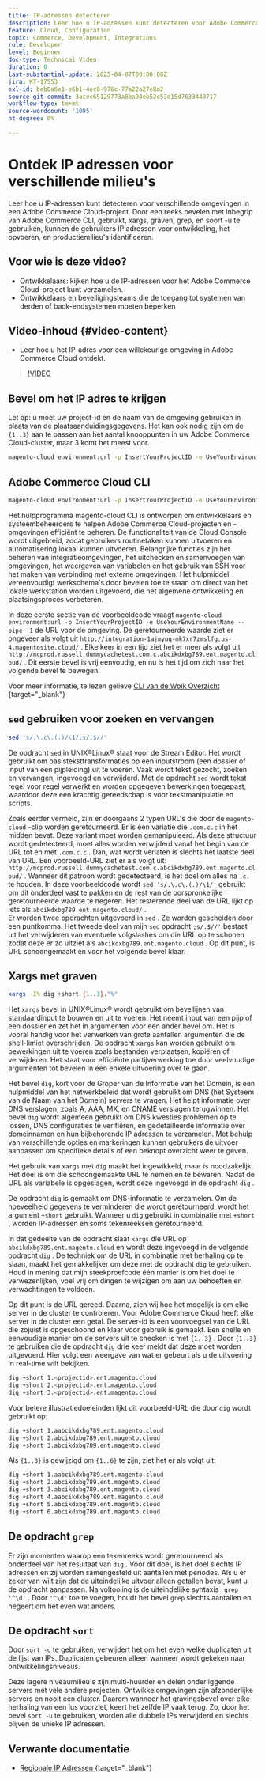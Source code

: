```yaml
---
title: IP-adressen detecteren
description: Leer hoe u IP-adressen kunt detecteren voor Adobe Commerce Cloud-omgevingen om de beveiliging te verbeteren en servercommunicatie te stroomlijnen
feature: Cloud, Configuration
topic: Commerce, Development, Integrations
role: Developer
level: Beginner
doc-type: Technical Video
duration: 0
last-substantial-update: 2025-04-07T00:00:00Z
jira: KT-17553
exl-id: beb0a6e1-e6b1-4ec0-976c-77a22a27e8a2
source-git-commit: 3acec65129773a8ba94eb52c53d15d7633440717
workflow-type: tm+mt
source-wordcount: '1095'
ht-degree: 0%

---
```


# Ontdek IP adressen voor verschillende milieu&#39;s

Leer hoe u IP-adressen kunt detecteren voor verschillende omgevingen in een Adobe Commerce Cloud-project. Door een reeks bevelen met inbegrip van Adobe Commerce CLI, gebruikt, xargs, graven, grep, en soort -u te gebruiken, kunnen de gebruikers IP adressen voor ontwikkeling, het opvoeren, en productiemilieu&#39;s identificeren.

## Voor wie is deze video?

* Ontwikkelaars: kijken hoe u de IP-adressen voor het Adobe Commerce Cloud-project kunt verzamelen.
* Ontwikkelaars en beveiligingsteams die de toegang tot systemen van derden of back-endsystemen moeten beperken

## Video-inhoud {#video-content}

* Leer hoe u het IP-adres voor een willekeurige omgeving in Adobe Commerce Cloud ontdekt.

>[!VIDEO](https://video.tv.adobe.com/v/3457493/?learn=on)

## Bevel om het IP adres te krijgen

Let op: u moet uw project-id en de naam van de omgeving gebruiken in plaats van de plaatsaanduidingsgegevens.  Het kan ook nodig zijn om de `{1..3}` aan te passen aan het aantal knooppunten in uw Adobe Commerce Cloud-cluster, maar 3 komt het meest voor.

```bash
magento-cloud environment:url -p InsertYourProjectID -e UseYourEnvironmentName --pipe -1 | sed 's/.\.c\.(.)/\1/;s/.$//' | xargs -I% dig +short {1..3}."%" | grep '^\d' | sort -u
```

## Adobe Commerce Cloud CLI

```bash
magento-cloud environment:url -p InsertYourProjectID -e UseYourEnvironmentName --pipe -1
```

Het hulpprogramma magento-cloud CLI is ontworpen om ontwikkelaars en systeembeheerders te helpen Adobe Commerce Cloud-projecten en -omgevingen efficiënt te beheren. De functionaliteit van de Cloud Console wordt uitgebreid, zodat gebruikers routinetaken kunnen uitvoeren en automatisering lokaal kunnen uitvoeren. Belangrijke functies zijn het beheren van integratieomgevingen, het uitchecken en samenvoegen van omgevingen, het weergeven van variabelen en het gebruik van SSH voor het maken van verbinding met externe omgevingen. Het hulpmiddel vereenvoudigt werkschema&#39;s door bevelen toe te staan om direct van het lokale werkstation worden uitgevoerd, die het algemene ontwikkeling en plaatsingsproces verbeteren.

In deze eerste sectie van de voorbeeldcode vraagt `magento-cloud environment:url -p InsertYourProjectID -e UseYourEnvironmentName --pipe -1` de URL voor de omgeving. De geretourneerde waarde ziet er ongeveer als volgt uit `http://integration-1ajmyuq-mk7xr7zmslfg.us-4.magentosite.cloud/` . Elke keer in een tijd ziet het er meer als volgt uit `http://mcprod.russell.dummycachetest.com.c.abcikdxbg789.ent.magento.cloud/` .  Dit eerste bevel is vrij eenvoudig, en nu is het tijd om zich naar het volgende bevel te bewegen.

Voor meer informatie, te lezen gelieve [ CLI van de Wolk Overzicht ](https://experienceleague.adobe.com/en/docs/commerce-on-cloud/user-guide/dev-tools/cloud-cli/cloud-cli-overview){target="_blank"} 

## `sed` gebruiken voor zoeken en vervangen

```bash
sed 's/.\.c\.(.)/\1/;s/.$//'
```

De opdracht `sed` in UNIX®Linux® staat voor de Stream Editor. Het wordt gebruikt om basisteksttransformaties op een inputstroom (een dossier of input van een pijpleiding) uit te voeren. Vaak wordt tekst gezocht, zoeken en vervangen, ingevoegd en verwijderd. Met de opdracht `sed` wordt tekst regel voor regel verwerkt en worden opgegeven bewerkingen toegepast, waardoor deze een krachtig gereedschap is voor tekstmanipulatie en scripts.

Zoals eerder vermeld, zijn er doorgaans 2 typen URL&#39;s die door de `magento-cloud` -clip worden geretourneerd. Er is één variatie die `.com.c.c` in het midden bevat. Deze variant moet worden gemanipuleerd. Als deze structuur wordt gedetecteerd, moet alles worden verwijderd vanaf het begin van de URL tot en met `.com.c.c` .  Dan, wat wordt verlaten is slechts het laatste deel van URL. Een voorbeeld-URL ziet er als volgt uit: `http://mcprod.russell.dummycachetest.com.c.abcikdxbg789.ent.magento.cloud/` .  Wanneer dit patroon wordt gedetecteerd, is het doel om alles na `.c.` te houden.  In deze voorbeeldcode wordt `sed 's/.\.c\.(.)/\1/'` gebruikt om dit onderdeel vast te pakken en de rest van de oorspronkelijke geretourneerde waarde te negeren. Het resterende deel van de URL lijkt op iets als `abcikdxbg789.ent.magento.cloud/` .\
Er worden twee opdrachten uitgevoerd in `sed` . Ze worden gescheiden door een puntkomma. Het tweede deel van mijn `sed` opdracht `;s/.$//'` bestaat uit het verwijderen van eventuele volgslashes om die URL op te schonen zodat deze er zo uitziet als `abcikdxbg789.ent.magento.cloud` .  Op dit punt, is URL schoongemaakt en voor het volgende bevel klaar.

## Xargs met graven

```bash
xargs -I% dig +short {1..3}."%"
```

Het `xargs` bevel in UNIX®Linux® wordt gebruikt om bevellijnen van standaardinput te bouwen en uit te voeren. Het neemt input van een pijp of een dossier en zet het in argumenten voor een ander bevel om. Het is vooral handig voor het verwerken van grote aantallen argumenten die de shell-limiet overschrijden. De opdracht `xargs` kan worden gebruikt om bewerkingen uit te voeren zoals bestanden verplaatsen, kopiëren of verwijderen. Het staat voor efficiënte partijverwerking toe door veelvoudige argumenten tot bevelen in één enkele uitvoering over te gaan.

Het bevel `dig`, kort voor de Groper van de Informatie van het Domein, is een hulpmiddel van het netwerkbeleid dat wordt gebruikt om DNS (het Systeem van de Naam van het Domein) servers te vragen. Het helpt informatie over DNS verslagen, zoals A, AAA, MX, en CNAME verslagen terugwinnen. Het bevel `dig` wordt algemeen gebruikt om DNS kwesties problemen op te lossen, DNS configuraties te verifiëren, en gedetailleerde informatie over domeinnamen en hun bijbehorende IP adressen te verzamelen. Met behulp van verschillende opties en markeringen kunnen gebruikers de uitvoer aanpassen om specifieke details of een beknopt overzicht weer te geven.

Het gebruik van `xargs` met `dig` maakt het ingewikkeld, maar is noodzakelijk. Het doel is om die schoongemaakte URL te nemen en te bewaren.  Nadat de URL als variabele is opgeslagen, wordt deze ingevoegd in de opdracht `dig` .

De opdracht `dig` is gemaakt om DNS-informatie te verzamelen. Om de hoeveelheid gegevens te verminderen die wordt geretourneerd, wordt het argument `+short` gebruikt. Wanneer u `dig` gebruikt in combinatie met `+short` , worden IP-adressen en soms tekenreeksen geretourneerd.

In dat gedeelte van de opdracht slaat `xargs` die URL op `abcikdxbg789.ent.magento.cloud` en wordt deze ingevoegd in de volgende opdracht `dig` . De techniek om de URL in combinatie met herhaling op te slaan, maakt het gemakkelijker om deze met de opdracht `dig` te gebruiken. Houd in mening dat mijn steekproefcode één manier is om het doel te verwezenlijken, voel vrij om dingen te wijzigen om aan uw behoeften en verwachtingen te voldoen.

Op dit punt is de URL gereed. Daarna, zien wij hoe het mogelijk is om elke server in de cluster te controleren. Voor Adobe Commerce Cloud heeft elke server in de cluster een getal. De server-id is een voorvoegsel van de URL die zojuist is opgeschoond en klaar voor gebruik is gemaakt. Een snelle en eenvoudige manier om de servers uit te checken is met `{1..3}` . Door `{1..3}` te gebruiken die de opdracht `dig` drie keer meldt dat deze moet worden uitgevoerd. Hier volgt een weergave van wat er gebeurt als u de uitvoering in real-time wilt bekijken.

```bash
dig +short 1.<projectid>.ent.magento.cloud
dig +short 2.<projectid>.ent.magento.cloud
dig +short 3.<projectid>.ent.magento.cloud
```

Voor betere illustratiedoeleinden lijkt dit voorbeeld-URL die door `dig` wordt gebruikt op:

```bash
dig +short 1.aabcikdxbg789.ent.magento.cloud
dig +short 2.abcikdxbg789.ent.magento.cloud
dig +short 3.abcikdxbg789.ent.magento.cloud
```

Als `{1..3}` is gewijzigd om `{1..6}` te zijn, ziet het er als volgt uit:

```bash
dig +short 1.aabcikdxbg789.ent.magento.cloud
dig +short 2.abcikdxbg789.ent.magento.cloud
dig +short 3.abcikdxbg789.ent.magento.cloud
dig +short 4.aabcikdxbg789.ent.magento.cloud
dig +short 5.abcikdxbg789.ent.magento.cloud
dig +short 6.abcikdxbg789.ent.magento.cloud
```

## De opdracht `grep`

Er zijn momenten waarop een tekenreeks wordt geretourneerd als onderdeel van het resultaat van `dig` . Voor dit doel, is het doel slechts IP adressen en zij worden samengesteld uit aantallen met periodes. Als u er zeker van wilt zijn dat de uiteindelijke uitvoer alleen getallen bevat, kunt u de opdracht aanpassen. Na voltooiing is de uiteindelijke syntaxis ` grep '^\d'` .  Door `'^\d'` toe te voegen, houdt het bevel `grep` slechts aantallen en negeert om het even wat anders.

## De opdracht `sort`

Door `sort -u` te gebruiken, verwijdert het om het even welke duplicaten uit de lijst van IPs. Duplicaten gebeuren alleen wanneer wordt gekeken naar ontwikkelingsniveaus.

Deze lagere niveaumilieu&#39;s zijn multi-huurder en delen onderliggende servers met vele andere projecten. Ontwikkelomgevingen zijn afzonderlijke servers en nooit een cluster. Daarom wanneer het gravingsbevel over elke herhaling van een lus voorziet, keert het zelfde IP vaak terug. Zo, door het bevel `sort -u` te gebruiken, worden alle dubbele IPs verwijderd en slechts blijven de unieke IP adressen.



## Verwante documentatie

* [ Regionale IP Adressen ](https://experienceleague.adobe.com/en/docs/commerce-on-cloud/user-guide/project/regional-ip-addresses|https://experienceleague.adobe.com/en/docs/commerce-on-cloud/user-guide/project/regional-ip-addresses){target="_blank"} 
